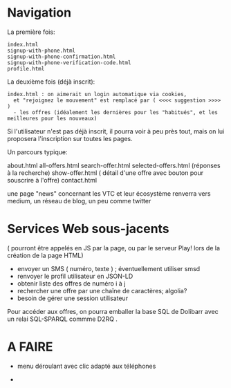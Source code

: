 # Navigation

La première fois:

    index.html
    signup-with-phone.html
    signup-with-phone-confirmation.html  
    signup-with-phone-verification-code.html
    profile.html       

La deuxième fois (déjà inscrit):

    index.html : on aimerait un login automatique via cookies,
      et "rejoignez le mouvement" est remplacé par ( <<<< suggestion >>>> )
      - les offres (idéalement les dernières pour les "habitués", et les meilleures pour les nouveaux)

Si l'utilisateur n'est pas déjà inscrit, il pourra voir à peu près tout, mais on lui proposera l'inscription sur toutes les pages.

Un parcours typique:

   about.html
   all-offers.html
   search-offer.html
   selected-offers.html (réponses à la recherche)
   show-offer.html ( détail d'une offre avec bouton pour souscrire à l'offre)
   contact.html

une page "news" concernant les VTC et leur écosystème
renverra vers medium, un réseau de blog, un peu comme twitter 

# Services Web sous-jacents

( pourront être appelés en JS par la page, ou par le serveur Play! lors de la création de la page HTML)
 
- envoyer un SMS ( numéro, texte ) ; éventuellement utiliser smsd
- renvoyer le profil utilisateur en JSON-LD
- obtenir liste des offres de numéro i à j
- rechercher une offre par une chaîne de caractères; algolia?
- besoin de gérer une session utilisateur

Pour accéder aux offres, on pourra emballer la base SQL de Dolibarr avec un relai SQL-SPARQL commme D2RQ .

# A FAIRE

- menu déroulant avec clic adapté aux téléphones

-  

